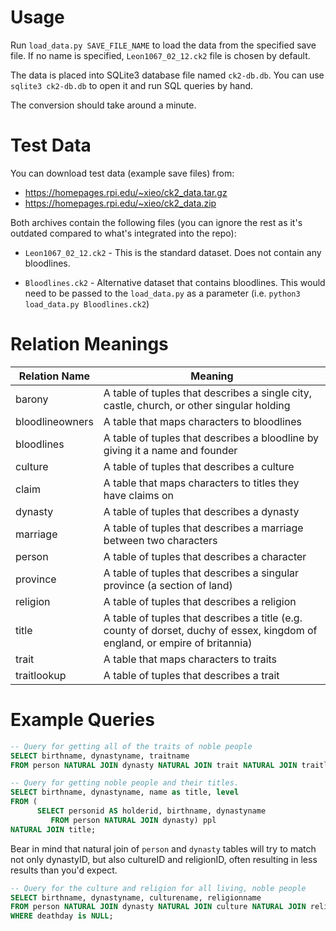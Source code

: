 # Usage

Run `load_data.py SAVE_FILE_NAME` to load the data from the specified save file. If no name is specified, `Leon1067_02_12.ck2` file is chosen by default.

The data is placed into SQLite3 database file named `ck2-db.db`. You can use `sqlite3 ck2-db.db` to open it and run SQL queries by hand.

The conversion should take around a minute.

# Test Data

You can download test data (example save files) from:
- https://homepages.rpi.edu/~xieo/ck2_data.tar.gz
- https://homepages.rpi.edu/~xieo/ck2_data.zip

Both archives contain the following files (you can ignore the rest as it's outdated compared to what's integrated into the repo):

- `Leon1067_02_12.ck2` - This is the standard dataset. Does not contain any bloodlines.

- `Bloodlines.ck2` - Alternative dataset that contains bloodlines. This would need to be passed to the `load_data.py` as a parameter (i.e. `python3 load_data.py Bloodlines.ck2`)

# Relation Meanings

| Relation Name             | Meaning |
| ------------------------- | ------- |
| barony                    | A table of tuples that describes a single city, castle, church, or other singular holding |
| bloodlineowners            | A table that maps characters to bloodlines |
| bloodlines                | A table of tuples that describes a bloodline by giving it a name and founder |
| culture                    | A table of tuples that describes a culture |
| claim                        | A table that maps characters to titles they have claims on |
| dynasty                     | A table of tuples that describes a dynasty |
| marriage                    | A table of tuples that describes a marriage between two characters   |
| person                    | A table of tuples that describes a character |
| province                    | A table of tuples that describes a singular province (a section of land) |
| religion                    | A table of tuples that describes a religion |
| title                        | A table of tuples that describes a title (e.g. county of dorset, duchy of essex, kingdom of england, or empire of britannia) |
| trait                        | A table that maps characters to traits |
| traitlookup                | A table of tuples that describes a trait |


# Example Queries

```sql
-- Query for getting all of the traits of noble people
SELECT birthname, dynastyname, traitname 
FROM person NATURAL JOIN dynasty NATURAL JOIN trait NATURAL JOIN traitlookup;
```

```sql
-- Query for getting noble people and their titles.
SELECT birthname, dynastyname, name as title, level
FROM (
      SELECT personid AS holderid, birthname, dynastyname 
         FROM person NATURAL JOIN dynasty) ppl 
NATURAL JOIN title;
```
Bear in mind that natural join of `person` and `dynasty` tables will try to match not only dynastyID, but also cultureID and religionID, often resulting in less results than you'd expect.

```sql
-- Query for the culture and religion for all living, noble people
SELECT birthname, dynastyname, culturename, religionname
FROM person NATURAL JOIN dynasty NATURAL JOIN culture NATURAL JOIN religion
WHERE deathday is NULL;
```
